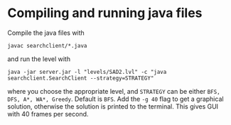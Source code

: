 # Compiling and running java files

Compile the java files with

`javac searchclient/*.java`

and run the level with

`java -jar server.jar -l "levels/SAD2.lvl" -c "java searchclient.SearchClient --strategy=STRATEGY"`

where you choose the appropriate level, and `STRATEGY` can be either `BFS, DFS, A*, WA*, Greedy`. Default is `BFS`.
Add the `-g 40` flag to get a graphical solution, otherwise the solution is printed to the terminal. This gives GUI with 40 frames per second.
